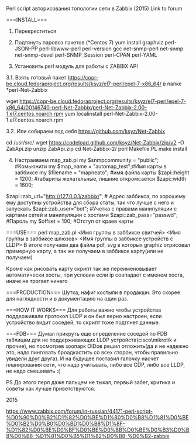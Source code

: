Perl script aвторисования топологии сети в Zabbix (2015)
Link to forum

===INSTALL===
1. Перекреcтиться
2. Подтянуть паровоз пакетов
 (*Centos 7)
 yum install graphviz perl-JSON-PP perl-libwww-perl perl-version gcc net-snmp-perl net-snmp net-snmp-devel perl-SNMP_Session perl-CPAN perl-YAML

3. Установить perl модуль для работы с ZABBIX API

3.1. Взять готовый  пакет
  https://copr-be.cloud.fedoraproject.org/results/ksyz/el7-perl/epel-7-x86_64/
в папке
  *perl-Net-Zabbix

   wget https://copr-be.cloud.fedoraproject.org/results/ksyz/el7-perl/epel-7-x86_64/00146740-perl-Net-Zabbix/perl-Net-Zabbix-2.00-1.el7.centos.noarch.rpm
   yum localinstall perl-Net-Zabbix-2.00-1.el7.centos.noarch.rpm

3.2. Или собираем под себя https://github.com/ksyz/Net-Zabbix

 cd /usr/src/
 wget https://codeload.github.com/ksyz/Net-Zabbix/zip/v2 -O ZabApi.zip
 unzip ZabApi.zip
 cd Net-Zabbix-2/
 perl Makefile.PL
 make install

4. Настраиваем  map_zab.pl
  my $snmpcommunity = "public"; #Комьюнити
  my $map_name = "automap_test";#Имя карты в заббиксе
  my $filename = "mapneato";    #имя файла карты
  $zapi::height = 1200;         #габариты желательные, лишние откромсается
  $zapi::width = 1600;

  $zapi::zab_url="http://127.0.0.1/zabbix/",  # Адрес заббикса, по хорошему ему доступны устройства для сбора статы, так что лучше с него и запускать
  $zapi::zab_user="bot";               #Учетка с правами манипуляции с картами сетей и манипуляции с хостами
  $zapi::zab_pass="passwd"; #Пароль
  my $offset = 100;  #Отступ от краев карты

===USE===
  perl map_zab.pl <Имя группы в заббиксе свитчей> <Имя группы в заббиксе шлюзов> <Имя группы в заббиксе устройств с LLDP>
В итоге получаем два файла pdf, svg в которых graphiz отрисовал примерную карту, а так же получаем в заббиксе карту(или не получаем)

Кроме как рисовать карту скрипт так же переименовывает автоматически хосты, при условии если ip совпадает с именем хоста, иначе не трогает ничего

===PRODUCTION===
Шутка, нафиг костыли в продакшн. Это скорее для наглядности и в документацию на один раз.

===HOW IT WORKS===
Для работы важно чтобы устройства поддерживали протокол LLDP и он был верно настроен, если устройство видит соседей, то скрипт тоже подтянет данные.

===FDB===
Думал прикруть еще определение соседей по FDB таблицам для не поддерживающих LLDP устройств(cisco\mikrotik и прочие), но посмотрев зоопарк OIDов
решил отложить(да и не надежно это, надо пинговать броадкастить со всех сторон, чтобы правильно увидели друг друга).
И на будущее поставил галочку насчет планирования сети, что надо учитывать, либо все CDP, либо все LLDP, не надо смешивать :(

PS До этого перл даже пальцем не тыкал, первый забег, критика и советы как лучше приветствуются.

2015

https://www.zabbix.com/forum/in-russian/44171-perl-script-%D0%90%D0%B2%D1%82%D0%BE%D1%80%D0%B8%D1%81%D0%BE%D0%B2%D0%B0%D0%BD%D0%B8%D1%8F-%D1%82%D0%BE%D0%BF%D0%BE%D0%BB%D0%BE%D0%B3%D0%B8%D0%B8-%D1%81%D0%B5%D1%82%D0%B8-%D0%B2-zabbix
